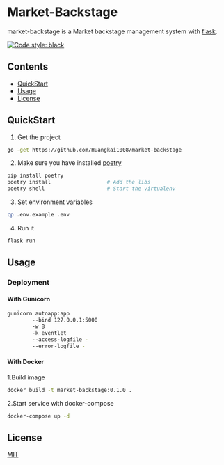 # Market-Backstage

market-backstage is a Market backstage management system with [flask](https://flask.palletsprojects.com/).

[![Code style: black](https://img.shields.io/badge/code%20style-black-000000.svg)](https://github.com/psf/black)


## Contents

- [QuickStart](#QuickStart)
- [Usage](#Usage)
- [License](#License)

## QuickStart
1. Get the project
```bash
go -get https://github.com/Huangkai1008/market-backstage
```

2. Make sure you have installed [poetry](https://github.com/sdispater/poetry)
```bash
pip install poetry
poetry install                  # Add the libs
poetry shell                    # Start the virtualenv
```

3. Set environment variables
```bash
cp .env.example .env
```

4. Run it
```bash
flask run
```
## Usage

### Deployment
#### With Gunicorn
```bash
gunicorn autoapp:app
        --bind 127.0.0.1:5000
        -w 8
        -k eventlet
        --access-logfile -
        --error-logfile -
```

#### With Docker
1.Build image
```bash
docker build -t market-backstage:0.1.0 .
```

2.Start service with docker-compose
```bash
docker-compose up -d
```

## License
[MIT](https://www.mit-license.org/)
